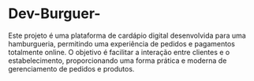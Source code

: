 # Dev-Burguer-
Este projeto é uma plataforma de cardápio digital desenvolvida para uma hamburgueria, permitindo uma experiência de pedidos e pagamentos totalmente online. O objetivo é facilitar a interação entre clientes e o estabelecimento, proporcionando uma forma prática e moderna de gerenciamento de pedidos e produtos.
